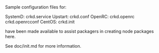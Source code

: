 Sample configuration files for:

SystemD: crkd.service
Upstart: crkd.conf
OpenRC:  crkd.openrc
         crkd.openrcconf
CentOS:  crkd.init

have been made available to assist packagers in creating node packages here.

See doc/init.md for more information.
